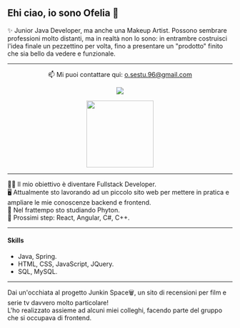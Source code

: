 ## Ehi ciao, io sono Ofelia 👋
✨ Junior Java Developer, ma anche una Makeup Artist.
Possono sembrare professioni molto distanti, ma in realtà non lo sono: in entrambre costruisci l'idea finale un pezzettino per volta, fino a presentare un "prodotto" finito che sia bello da vedere e funzionale.
<hr>
<p align='center'>
   📫 Mi puoi contattare qui: <a href='mailto:o.sestu.96@gmail.com'>o.sestu.96@gmail.com</a>
</p>
<p align='center'>
   <a href="https://www.linkedin.com/in/ofelia-sestu-37b4551a4/">
      <img src="https://img.shields.io/badge/linkedin-%230077B5.svg?&style=for-the-badge&logo=linkedin&logoColor=white"/>
   </a>
</p>
<p align='center'>
   <a href="https://github.com/ProgramOfi/github-readme-stats">
      <img height=150 src="https://github-readme-stats.vercel.app/api/top-langs/?username=romankh3&layout=compact"/>
   </a>
</p>
<hr>
👩‍💻 Il mio obiettivo è diventare Fullstack Developer.
<br>
🖥️ Attualmente sto lavorando ad un piccolo sito web per mettere in pratica e ampliare le mie conoscenze backend e frontend.
<br>
🌱 Nel frattempo sto studiando Phyton.
<br>
👣 Prossimi step: React, Angular, C#, C++.
<hr>
<h4>Skills</h4>
<ul>
   <li>Java, Spring.</li>
   <li>HTML, CSS, JavaScript, JQuery.</li>
   <li>SQL, MySQL.</li>
</ul>
<hr>
Dai un'occhiata al progetto Junkin Space🗑️, un sito di recensioni per film e serie tv davvero molto particolare!
<br>
L'ho realizzato assieme ad alcuni miei colleghi, facendo parte del gruppo che si occupava di frontend.
  
<!--
**ProgramOfi/ProgramOfi** is a ✨ _special_ ✨ repository because its `README.md` (this file) appears on your GitHub profile.

Here are some ideas to get you started:

- 🔭 I’m currently working on ...
- 🌱 I’m currently learning ...
- 👯 I’m looking to collaborate on ...
- 🤔 I’m looking for help with ...
- 💬 Ask me about ...
- 📫 How to reach me: ...
- 😄 Pronouns: ...
- ⚡ Fun fact: ...
-->
